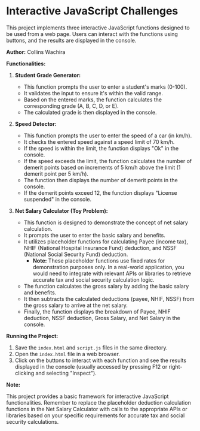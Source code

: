 # Interactive JavaScript Challenges

This project implements three interactive JavaScript functions designed to be used from a web page. Users can interact with the functions using buttons, and the results are displayed in the console.

**Author:** Collins Wachira

**Functionalities:**

1. **Student Grade Generator:**
    * This function prompts the user to enter a student's marks (0-100).
    * It validates the input to ensure it's within the valid range.
    * Based on the entered marks, the function calculates the corresponding grade (A, B, C, D, or E).
    * The calculated grade is then displayed in the console.

2. **Speed Detector:**
    * This function prompts the user to enter the speed of a car (in km/h).
    * It checks the entered speed against a speed limit of 70 km/h.
    * If the speed is within the limit, the function displays "Ok" in the console.
    * If the speed exceeds the limit, the function calculates the number of demerit points based on increments of 5 km/h above the limit (1 demerit point per 5 km/h).
    * The function then displays the number of demerit points in the console.
    * If the demerit points exceed 12, the function displays "License suspended" in the console.

3. **Net Salary Calculator (Toy Problem):**
    * This function is designed to demonstrate the concept of net salary calculation.
    * It prompts the user to enter the basic salary and benefits.
    * It utilizes placeholder functions for calculating Payee (income tax), NHIF (National Hospital Insurance Fund) deduction, and NSSF (National Social Security Fund) deduction. 
        * **Note:** These placeholder functions use fixed rates for demonstration purposes only. In a real-world application, you would need to integrate with relevant APIs or libraries to retrieve accurate tax and social security calculation logic.
    * The function calculates the gross salary by adding the basic salary and benefits.
    * It then subtracts the calculated deductions (payee, NHIF, NSSF) from the gross salary to arrive at the net salary.
    * Finally, the function displays the breakdown of Payee, NHIF deduction, NSSF deduction, Gross Salary, and Net Salary in the console.

**Running the Project:**

1. Save the `index.html` and `script.js` files in the same directory.
2. Open the `index.html` file in a web browser.
3. Click on the buttons to interact with each function and see the results displayed in the console (usually accessed by pressing F12 or right-clicking and selecting "Inspect").

**Note:**

This project provides a basic framework for interactive JavaScript functionalities. Remember to replace the placeholder deduction calculation functions in the Net Salary Calculator with calls to the appropriate APIs or libraries based on your specific requirements for accurate tax and social security calculations.
